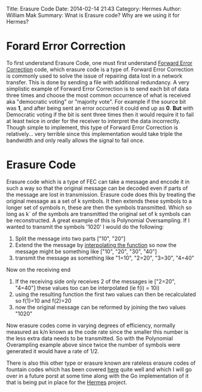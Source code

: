 Title: Erasure Code
Date: 2014-02-14 21:43
Category: Hermes
Author: William Mak
Summary: Wnat is Erasure code? Why are we using it for Hermes?

# Forard Error Correction
To first understand Erasure Code, one must first understand [Forward Error
Correction](http://en.wikipedia.org/wiki/Forward_error_correction) code, which
erasure code is a type of. Forward Error Correction is commonly used to solve 
the issue of repairing data lost in a network transfer. This is done by sending 
a file with additional redundancy. A very simplistic example of Forward Error 
Correction is to send each bit of data three times and choose the most common 
occurrence of what is received aka "democratic voting" or "majority vote". For
example if the source bit was **1**, and after being sent an error occurred it 
could end up as **0**. **But** with Democratic voting if the bit is sent three 
times then it would require it to fail at least twice in order for the receiver
to interpret the data incorrectly. Though simple to implement, this type of
Forward Error Correction is relatively... very terrible since this
implementation would take triple the bandwidth and only really allows the signal
to fail once. 

# Erasure Code
Erasure code which is a type of FEC can take a message and encode it in such a
way so that the original message can be decoded even if parts of the message are
lost in transmission. Erasure code does this by treating the original message as
a set of k symbols. It then extends these symbols to a longer set of symbols n,
these are then the symbols transmitted. Which so long as k` of the symbols are
transmitted the original set of k symbols can be reconstructed. A great
example of this is Polynomial Oversampling. If I wanted to transmit the symbols
'1020' I would do the following:

1. Split the message into two parts ["10", "20"]
2. Extend the the message by [interpolating the
function](http://en.wikipedia.org/wiki/Polynomial_interpolation) so 
now the message might be something like ["10", "20", "30", "40"]
3. transmit the message as something like "1=10", "2=20", "3=30", "4=40"

Now on the receiving end

1. If the receiving side only receives 2 of the messages ie ["2=20", "4=40"]
these values too can be interpolated (ie f(i) = 10i)
2. using the resulting function the first two values can then be recalculated
so f(1)=10 and f(2)=20
3. now the original message can be reformed by joining the two values "1020"

Now erasure codes come in varying degrees of efficiency, normally measured as 
k/n known as the code rate since the smaller this number is the less extra data 
needs to be transmitted. So with the Polynomial Overampling example above since
twice the number of symbols were generated it would have a rate of 1/2. 


There is also this other type or erasure known are rateless erasure codes of
fountain codes which has been covered
[here](http://mattolan.com/blog/the-basics-of-fountain-rateless-code.html) quite
well and which I will go over in a future porst at some time along with the Go
implementation of it that is being put in place for the
[Hermes](https://github.com/olanmatt/hermes) project.

